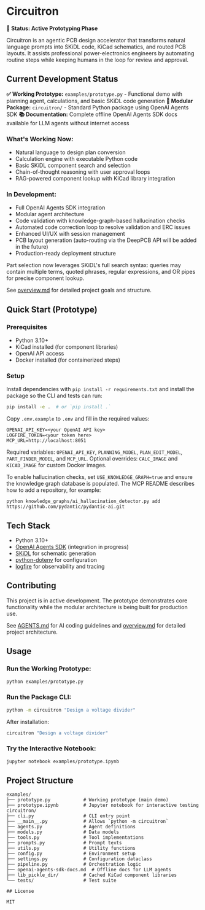# Circuitron

**🚧 Status: Active Prototyping Phase**

Circuitron is an agentic PCB design accelerator that transforms natural language prompts into SKiDL code, KiCad schematics, and routed PCB layouts. It assists professional power-electronics engineers by automating routine steps while keeping humans in the loop for review and approval.

## Current Development Status

**✅ Working Prototype:** `examples/prototype.py` - Functional demo with planning agent, calculations, and basic SKiDL code generation
**🔧 Modular Package:** `circuitron/` - Standard Python package using OpenAI Agents SDK
**📚 Documentation:** Complete offline OpenAI Agents SDK docs available for LLM agents without internet access

### What's Working Now:
- Natural language to design plan conversion
- Calculation engine with executable Python code
- Basic SKiDL component search and selection
- Chain-of-thought reasoning with user approval loops
- RAG-powered component lookup with KiCad library integration

### In Development:
- Full OpenAI Agents SDK integration
- Modular agent architecture
- Code validation with knowledge-graph-based hallucination checks
- Automated code correction loop to resolve validation and ERC issues
- Enhanced UI/UX with session management
 - PCB layout generation (auto-routing via the DeepPCB API will be added in the future)
- Production-ready deployment structure

Part selection now leverages SKiDL's full search syntax: queries may contain multiple terms, quoted phrases, regular expressions, and OR pipes for precise component lookup.

See [overview.md](overview.md) for detailed project goals and structure.

## Quick Start (Prototype)

### Prerequisites
- Python 3.10+
- KiCad installed (for component libraries)
- OpenAI API access
- Docker installed (for containerized steps)

### Setup

Install dependencies with `pip install -r requirements.txt` and install the
package so the CLI and tests can run:

```bash
pip install -e .  # or `pip install .`
```

Copy `.env.example` to `.env` and fill in the required values:

```
OPENAI_API_KEY=<your OpenAI API key>
LOGFIRE_TOKEN=<your token here>
MCP_URL=http://localhost:8051

```

Required variables:
`OPENAI_API_KEY`, `PLANNING_MODEL`, `PLAN_EDIT_MODEL`, `PART_FINDER_MODEL`, and `MCP_URL`.
Optional overrides:
`CALC_IMAGE` and `KICAD_IMAGE` for custom Docker images.

To enable hallucination checks, set `USE_KNOWLEDGE_GRAPH=true` and ensure the
knowledge graph database is populated. The MCP README describes how to add a
repository, for example:
```
python knowledge_graphs/ai_hallucination_detector.py add https://github.com/pydantic/pydantic-ai.git
```

## Tech Stack

- Python 3.10+
- [OpenAI Agents SDK](https://github.com/openai/openai-agents) (integration in progress)
- [SKiDL](https://github.com/xesscorp/skidl) for schematic generation
- [python-dotenv](https://github.com/theskumar/python-dotenv) for configuration
- [logfire](https://pydantic.dev/logfire) for observability and tracing

## Contributing

This project is in active development. The prototype demonstrates core functionality while the modular architecture is being built for production use.

See [AGENTS.md](AGENTS.md) for AI coding guidelines and [overview.md](overview.md) for detailed project architecture.

## Usage

### Run the Working Prototype:
```bash
python examples/prototype.py
```

### Run the Package CLI:
```bash
python -m circuitron "Design a voltage divider"
```

After installation:
```bash
circuitron "Design a voltage divider"
```

### Try the Interactive Notebook:
```bash
jupyter notebook examples/prototype.ipynb
```

## Project Structure

```
examples/
├── prototype.py            # Working prototype (main demo)
├── prototype.ipynb         # Jupyter notebook for interactive testing
circuitron/
├── cli.py                  # CLI entry point
├── __main__.py             # Allows `python -m circuitron`
├── agents.py               # Agent definitions
├── models.py               # Data models
├── tools.py                # Tool implementations
├── prompts.py              # Prompt texts
├── utils.py                # Utility functions
├── config.py               # Environment setup
├── settings.py             # Configuration dataclass
├── pipeline.py             # Orchestration logic
├── openai-agents-sdk-docs.md  # Offline docs for LLM agents
├── lib_pickle_dir/         # Cached KiCad component libraries
└── tests/                  # Test suite

## License

MIT
